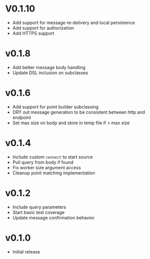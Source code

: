 # V0.1.10
* Add support for message re-delivery and local persistence
* Add support for authorization
* Add HTTPS support

# v0.1.8
* Add better message body handling
* Update DSL inclusion on subclasses

# v0.1.6
* Add support for point builder subclassing
* DRY out message generation to be consistent between http and endpoint
* Set max size on body and store in temp file if > max size

# v0.1.4
* Include custom `connect` to start source
* Pull query from body if found
* Fix worker size argument access
* Cleanup point matching implementation

# v0.1.2
* Include query parameters
* Start basic test coverage
* Update message confirmation behavior

# v0.1.0
* Initial release
